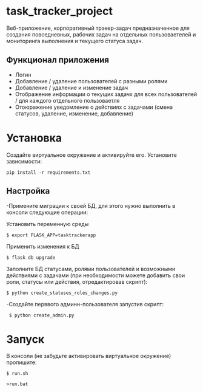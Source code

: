 task_tracker_project
======================

Веб-приложение, корпоративный трэкер-задач предназначенное для создания повседневных, рабочих задач на отдельных пользоваетелей и мониторинга выполнения и текущего статуса задач. 


Функционал приложения
---------------------
- Логин
- Добавление / удаление пользователей с разными ролями
- Добавление / удаление и изменение задач
- Отображение информации о текущих задачх для всех пользователей / для каждого отдельного пользоваетля
- Отоюражение уведомление о действиях с задачами (смена статусов, удаление, изменение, добавление)

Установка
==========
Создайте виртуальное окружение и активируйте его. Установите зависимости:

    pip install -r requirements.txt


Настройка
---------
-Примените миграции к своей БД, для этого нужно выполнить в консоли следующие операции:

Установить переменную среды

    $ export FLASK_APP=tasktrackerapp


Применить изменения к БД

    $ flask db upgrade


Заполните БД статусами, ролями пользователей и возможными действиями с задачами (при необходимости можете добавить свои роли, статусы или действия, отредактировав скрипт):

    $ python create_statuses_roles_changes.py


-Создайте перввого админн-пользователя запустив скрипт: 

     $ python create_admin.py

Запуск
=======
В консоли (не забудьте активировать виртуальное окружение) пропишите:


    $ run.sh

    >run.bat 


